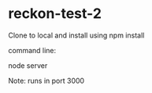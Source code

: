 # reckon-test-2

Clone to local and install using npm install

command line:

node server

Note: runs in port 3000
